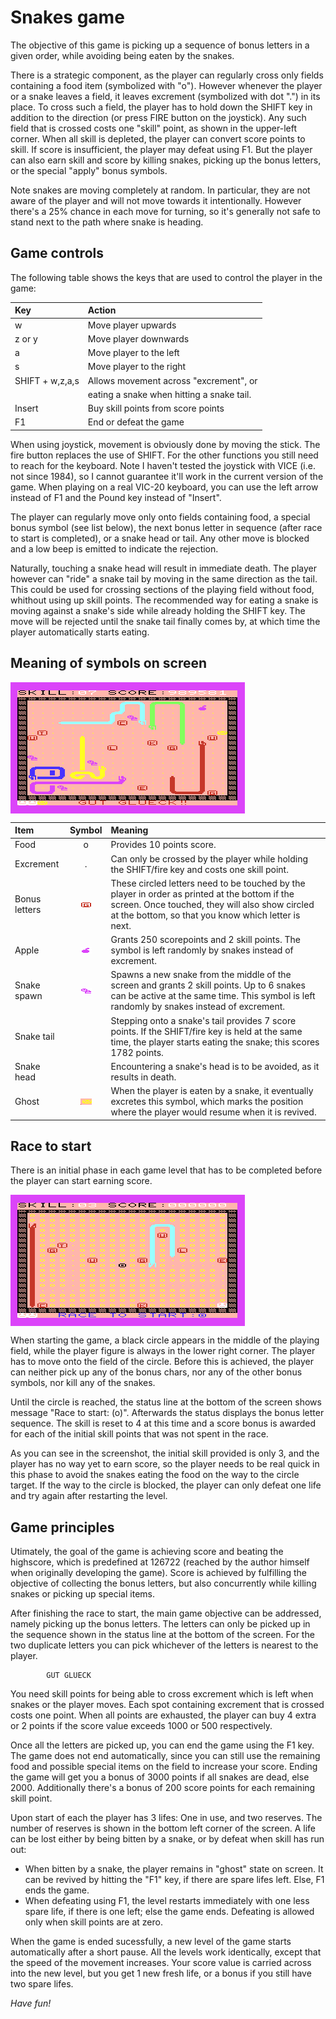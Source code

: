 # Snakes game

The objective of this game is picking up a sequence of bonus letters in
a given order, while avoiding being eaten by the snakes.

There is a strategic component, as the player can regularly cross only fields
containing a food item (symbolized with "o"). However whenever the player or a
snake leaves a field, it leaves excrement (symbolized with dot ".") in its
place. To cross such a field, the player has to hold down the SHIFT key in
addition to the direction (or press FIRE button on the joystick).  Any such
field that is crossed costs one "skill" point, as shown in the upper-left
corner.  When all skill is depleted, the player can convert score points to
skill. If score is insufficient, the player may defeat using F1. But the player
can also earn skill and score by killing snakes, picking up the bonus letters,
or the special "apply" bonus symbols.

Note snakes are moving completely at random. In particular, they are not aware
of the player and will not move towards it intentionally. However there's a 25%
chance in each move for turning, so it's generally not safe to stand next to
the path where snake is heading.

## Game controls

The following table shows the keys that are used to control the player in the game:

| Key              | Action                                       |
|:-----------------|:---------------------------------------------|
| w                | Move player upwards                          |
| z or y           | Move player downwards                        |
| a                | Move player to the left                      |
| s                | Move player to the right                     |
| SHIFT + w,z,a,s  | Allows movement across "excrement", or       |
|                  | eating a snake when hitting a snake tail.    |
| Insert           | Buy skill points from score points           |
| F1               | End or defeat the game                       |

When using joystick, movement is obviously done by moving the stick.  The fire
button replaces the use of SHIFT. For the other functions you still need to
reach for the keyboard. Note I haven't tested the joystick with VICE (i.e. not
since 1984), so I cannot guarantee it'll work in the current version of the
game.  When playing on a real VIC-20 keyboard, you can use the left arrow
instead of F1 and the Pound key instead of "Insert".

The player can regularly move only onto fields containing food, a special bonus
symbol (see list below), the next bonus letter in sequence (after race to start
is completed), or a snake head or tail. Any other move is blocked and a low
beep is emitted to indicate the rejection.

Naturally, touching a snake head will result in immediate death. The player
however can "ride" a snake tail by moving in the same direction as the tail.
This could be used for crossing sections of the playing field without food,
whithout using up skill points.  The recommended way for eating a snake is
moving against a snake's side while already holding the SHIFT  key. The move
will be rejected until the snake tail finally comes by, at which time the
player automatically starts eating.

## Meaning of symbols on screen

<IMG ALIGN="center" SRC="../images/slg_snap_6snakes.png" ALT="Screenshot Snakes game">

| Item | Symbol | Meaning |
|:-----|:------:|:--------|
| Food | o | Provides 10 points score. |
| Excrement | . | Can only be crossed by the player while holding the SHIFT/fire key and costs one skill point. |
| Bonus letters | ![circled letter](../images/slg_sym_bonus_letter.png) | These circled letters need to be touched by the player in order as printed at the bottom if the screen.  Once touched, they will also show circled at the bottom, so that you know which letter is next. |
| Apple | ![apple](../images/slg_sym_apple.png) | Grants 250 scorepoints and 2 skill points. The symbol is left randomly by snakes instead of excrement. |
| Snake spawn | ![snake heads](../images/slg_sym_snakehead.png) | Spawns a new snake from the middle of the screen and grants 2 skill points.  Up to 6 snakes can be active at the same time. This symbol is left randomly by snakes instead of excrement. |
| Snake tail | | Stepping onto a snake's tail provides 7 score points. If the SHIFT/fire key is held at the same time, the player starts eating the snake; this scores 1782 points. |
| Snake head | | Encountering a snake's head is to be avoided, as it results in death. |
| Ghost | ![ghost](../images/slg_sym_dead_player.png) | When the player is eaten by a snake, it eventually excretes this symbol, which marks the position where the player would resume when it is revived. |

## Race to start

There is an initial phase in each game level that has to be completed
before the player can start earning score.

<IMG ALIGN="center" SRC="../images/slg_snap_start.png" ALT="Screenshot Snakes game">

When starting the game, a black circle appears in the middle of the playing
field, while the player figure is always in the lower right corner. The
player has to move onto the field of the circle. Before this is achieved,
the player can neither pick up any of the bonus chars, nor any of the other
bonus symbols, nor kill any of the snakes.

Until the circle is reached, the status line at the bottom of the screen shows
message "Race to start: (o)". Afterwards the status displays the bonus letter
sequence. The skill is reset to 4 at this time and a score bonus is awarded for
each of the initial skill points that was not spent in the race.

As you can see in the screenshot, the initial skill provided is only 3, and the
player has no way yet to earn score, so the player needs to be real quick in
this phase to avoid the snakes eating the food on the way to the circle target.
If the way to the circle is blocked, the player can only defeat one life and
try again after restarting the level.

## Game principles

Utimately, the goal of the game is achieving score and beating the highscore,
which is predefined at 126722 (reached by the author himself when originally
developing the game). Score is achieved by fulfilling the objective of
collecting the bonus letters, but also concurrently while killing snakes
or picking up special items.

After finishing the race to start, the main game objective can be addressed,
namely picking up the bonus letters. The letters can only be picked up in the
sequence shown in the status line at the bottom of the screen. For the two
duplicate letters you can pick whichever of the letters is nearest to the
player.

```
        GUT GLUECK
```

You need skill points for being able to cross excrement which is left when
snakes or the player moves. Each spot containing excrement that is crossed
costs one point. When all points are exhausted, the player can buy 4 extra or 2
points if the score value exceeds 1000 or 500 respectively.

Once all the letters are picked up, you can end the game using the F1 key.
The game does not end automatically, since you can still use the remaining
food and possible special items on the field to increase your score. Ending
the game will get you a bonus of 3000 points if all snakes are dead, else 2000.
Additionally there's a bonus of 200 score points for each remaining skill point.

Upon start of each the player has 3 lifes: One in use, and two reserves.  The
number of reserves is shown in the bottom left corner of the screen.  A life
can be lost either by being bitten by a snake, or by defeat when skill has run
out:

* When bitten by a snake, the player remains in "ghost" state on screen. It can
  be revived by hitting the "F1" key, if there are spare lifes left. Else, F1
  ends the game.
* When defeating using F1, the level restarts immediately with one less spare life,
  if there is one left; else the game ends. Defeating is allowed only when
  skill points are at zero.

When the game is ended sucessfully, a new level of the game starts
automatically after a short pause. All the levels work identically, except that
the speed of the movement increases. Your score value is carried across into
the new level, but you get 1 new fresh life, or a bonus if you still have two
spare lifes.

*Have fun!*

<!---
  Cropping XVIC screenshots:
    pngtopnm src.png | pnmcut -left 85 -top 35 -width 375 -height 210 | pnmtopng > tmp.png
  Transparent background (orange):
    pnmtopng -transparent rgb:ff/ff/ac ...
  Symbol dimensions: pnmcut -height 10 -width 18 ...
-->
